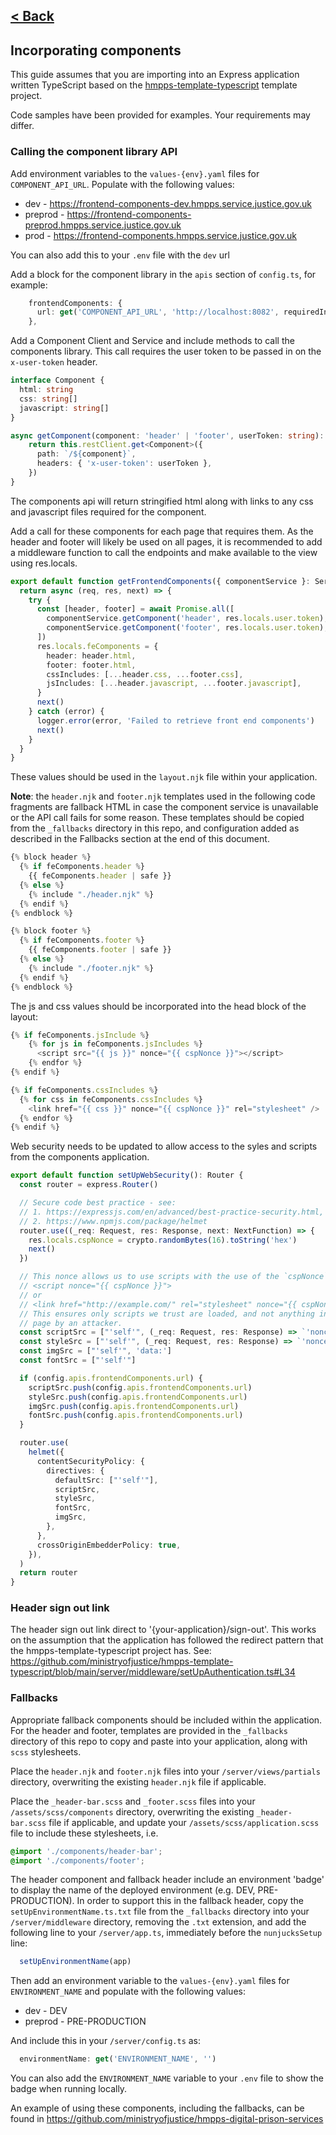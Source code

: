 [< Back](../README.md)
---

## Incorporating components

This guide assumes that you are importing into an Express application written TypeScript based on the [hmpps-template-typescript](https://github.com/ministryofjustice/hmpps-template-typescript) template project.

Code samples have been provided for examples. Your requirements may differ.

### Calling the component library API

Add environment variables to the `values-{env}.yaml` files for `COMPONENT_API_URL`. Populate with the following values:

* dev - https://frontend-components-dev.hmpps.service.justice.gov.uk
* preprod - https://frontend-components-preprod.hmpps.service.justice.gov.uk
* prod - https://frontend-components.hmpps.service.justice.gov.uk

You can also add this to your `.env` file with the `dev` url 

Add a block for the component library in the `apis` section of `config.ts`, for example:

```typescript
    frontendComponents: {
      url: get('COMPONENT_API_URL', 'http://localhost:8082', requiredInProduction),
    },
```

Add a Component Client and Service and include methods to call the components library. This call requires the user token to be passed in on the `x-user-token` header.

```typescript
interface Component {
  html: string
  css: string[]
  javascript: string[]
}
```
```typescript
async getComponent(component: 'header' | 'footer', userToken: string): Promise<Component> {
    return this.restClient.get<Component>({
      path: `/${component}`,
      headers: { 'x-user-token': userToken },
    })
}
```

The components api will return stringified html along with links to any css and javascript files required for the component.

Add a call for these components for each page that requires them. As the header and footer will likely be used on all pages, it is recommended to add a middleware function to call the endpoints and make available to the view using res.locals.

```typescript
export default function getFrontendComponents({ componentService }: Services): RequestHandler {
  return async (req, res, next) => {
    try {
      const [header, footer] = await Promise.all([
        componentService.getComponent('header', res.locals.user.token),
        componentService.getComponent('footer', res.locals.user.token),
      ])
      res.locals.feComponents = {
        header: header.html,
        footer: footer.html,
        cssIncludes: [...header.css, ...footer.css],
        jsIncludes: [...header.javascript, ...footer.javascript],
      }
      next()
    } catch (error) {
      logger.error(error, 'Failed to retrieve front end components')
      next()
    }
  }
}
```
These values should be used in the `layout.njk` file within your application.

**Note**: the `header.njk` and `footer.njk` templates used in the following code fragments are fallback HTML in case the component service is unavailable or the API call fails for some reason. These templates should be copied from the `_fallbacks` directory in this repo, and configuration added as described in the Fallbacks section at the end of this document.

```typescript
{% block header %}
  {% if feComponents.header %}
    {{ feComponents.header | safe }}
  {% else %}
    {% include "./header.njk" %}
  {% endif %}
{% endblock %}
```
```typescript
{% block footer %}
  {% if feComponents.footer %}
    {{ feComponents.footer | safe }}
  {% else %}
    {% include "./footer.njk" %}
  {% endif %}
{% endblock %}
```

The js and css values should be incorporated into the head block of the layout:

```typescript
{% if feComponents.jsInclude %}
    {% for js in feComponents.jsIncludes %}
      <script src="{{ js }}" nonce="{{ cspNonce }}"></script>
    {% endfor %}
{% endif %}
```
```typescript
{% if feComponents.cssIncludes %}
  {% for css in feComponents.cssIncludes %}
    <link href="{{ css }}" nonce="{{ cspNonce }}" rel="stylesheet" />
  {% endfor %}
{% endif %}
```

Web security needs to be updated to allow access to the syles and scripts from the components application.

```typescript
export default function setUpWebSecurity(): Router {
  const router = express.Router()

  // Secure code best practice - see:
  // 1. https://expressjs.com/en/advanced/best-practice-security.html,
  // 2. https://www.npmjs.com/package/helmet
  router.use((_req: Request, res: Response, next: NextFunction) => {
    res.locals.cspNonce = crypto.randomBytes(16).toString('hex')
    next()
  })

  // This nonce allows us to use scripts with the use of the `cspNonce` local, e.g (in a Nunjucks template):
  // <script nonce="{{ cspNonce }}">
  // or
  // <link href="http://example.com/" rel="stylesheet" nonce="{{ cspNonce }}">
  // This ensures only scripts we trust are loaded, and not anything injected into the
  // page by an attacker.
  const scriptSrc = ["'self'", (_req: Request, res: Response) => `'nonce-${res.locals.cspNonce}'`]
  const styleSrc = ["'self'", (_req: Request, res: Response) => `'nonce-${res.locals.cspNonce}'`]
  const imgSrc = ["'self'", 'data:']
  const fontSrc = ["'self'"]

  if (config.apis.frontendComponents.url) {
    scriptSrc.push(config.apis.frontendComponents.url)
    styleSrc.push(config.apis.frontendComponents.url)
    imgSrc.push(config.apis.frontendComponents.url)
    fontSrc.push(config.apis.frontendComponents.url)
  }

  router.use(
    helmet({
      contentSecurityPolicy: {
        directives: {
          defaultSrc: ["'self'"],
          scriptSrc,
          styleSrc,
          fontSrc,
          imgSrc,
        },
      },
      crossOriginEmbedderPolicy: true,
    }),
  )
  return router
}
```

### Header sign out link


The header sign out link direct to  '{your-application}/sign-out'. This works on the assumption that the application has followed the redirect pattern that the hmpps-template-typescript project has.
See: https://github.com/ministryofjustice/hmpps-template-typescript/blob/main/server/middleware/setUpAuthentication.ts#L34


### Fallbacks

Appropriate fallback components should be included within the application. For the header and footer, templates are provided in the `_fallbacks` directory of this repo to copy and paste into your application, along with `scss` stylesheets.

Place the `header.njk` and `footer.njk` files into your `/server/views/partials` directory, overwriting the existing `header.njk` file if applicable.

Place the `_header-bar.scss` and `_footer.scss` files into your `/assets/scss/components` directory, overwriting the existing `_header-bar.scss` file if applicable, and update your `/assets/scss/application.scss` file to include these stylesheets, i.e.

```scss
@import './components/header-bar';
@import './components/footer';
```

The header component and fallback header include an environment 'badge' to display the name of the deployed environment 
(e.g. DEV, PRE-PRODUCTION). In order to support this in the fallback header, copy the `setUpEnvironmentName.ts.txt` file 
from the `_fallbacks` directory into your `/server/middleware` directory, removing the `.txt` extension, and add the 
following line to your `/server/app.ts`, immediately before the `nunjucksSetup` line: 

```typescript
  setUpEnvironmentName(app)
```

Then add an environment variable to the `values-{env}.yaml` files for `ENVIRONMENT_NAME` and populate with the following values:

* dev - DEV
* preprod - PRE-PRODUCTION

And include this in your `/server/config.ts` as:

```typescript
  environmentName: get('ENVIRONMENT_NAME', '')
```

You can also add the `ENVIRONMENT_NAME` variable to your `.env` file to show the badge when running locally.



An example of using these components, including the fallbacks, can be found in https://github.com/ministryofjustice/hmpps-digital-prison-services
